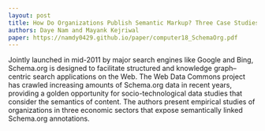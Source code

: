 ```yaml
---
layout: post
title: How Do Organizations Publish Semantic Markup? Three Case Studies Using Public Schema.org Crawls
authors: Daye Nam and Mayank Kejriwal
paper: https://namdy0429.github.io/paper/computer18_SchemaOrg.pdf
---
```


Jointly launched in mid-2011 by major search engines like Google and Bing, Schema.org is designed to facilitate structured and knowledge graph–centric search applications on the
Web. The Web Data Commons project has crawled increasing amounts of Schema.org data in recent years, providing a golden opportunity for socio-technological data studies
that consider the semantics of content. The authors present empirical studies of organizations in three economic sectors that expose semantically linked Schema.org annotations.